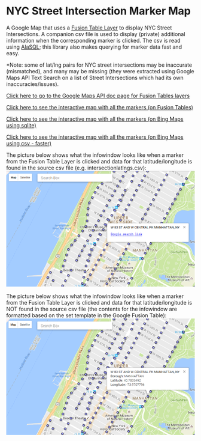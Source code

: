 # NYC Street Intersection Marker Map
A Google Map that uses a [Fusion Table Layer](https://support.google.com/fusiontables/answer/2527132?hl=en&topic=2573107&ctx=topic "Fusion Table tutorial") to display NYC Street Intersections. A companion csv file is used to display (private) additional information when the corresponding marker is clicked. The csv is read using [AlaSQL](https://github.com/agershun/alasql "AlaSQL Git Repo"); this library also makes querying for marker data fast and easy.

*Note: some of lat/lng pairs for NYC street intersections may be inaccurate (mismatched), and many may be missing (they were extracted using Google Maps API Text Search on a list of Street Intersections which had its own inaccuracies/issues).

[Click here to go to the Google Maps API doc page for Fusion Tables layers](https://developers.google.com/maps/documentation/javascript/examples/layer-fusiontables-simple "Google Maps API: Fusion Tables")

[Click here to see the interactive map with all the markers (on Fusion Tables)](https://rawcdn.githack.com/mirajp/NYC-Street-Intersection-Marker-Map/06542afa05d6914b4bb3e78628e342ef5e0b4748/xstreet_markersmap.html "View the map")

[Click here to see the interactive map with all the markers (on Bing Maps using sqlite)](https://rawcdn.githack.com/mirajp/NYC-Street-Intersection-Marker-Map/680a37a96baf7396f2f178fe833ad535f7401505/bing_xstreet_markersmap.html "View the Bing map")

[Click here to see the interactive map with all the markers (on Bing Maps using csv - faster)](https://rawcdn.githack.com/mirajp/NYC-Street-Intersection-Marker-Map/fa6daf5fc09001e6e5e777f06f4e7e08adcf540c/bing_xstreet_markersmap.html "View the Bing map")


The picture below shows what the infowindow looks like when a marker from the Fusion Table Layer is clicked and data for that latitude/longitude is found in the source csv file (e.g. intersectionlatlngs.csv):
![Infowindow contents from csv](https://raw.githubusercontent.com/mirajp/NYC-Street-Intersection-Marker-Map/master/lib/WhenMarkerFound.png "Infowindow contents from csv")

The picture below shows what the infowindow looks like when a marker from the Fusion Table Layer is clicked and data for that latitude/longitude is NOT found in the source csv file (the contents for the infowindow are formatted based on the set template in the Google Fusion Table):
![Infowindow contents from fusion table](https://raw.githubusercontent.com/mirajp/NYC-Street-Intersection-Marker-Map/master/lib/WhenMarkerNotFound.png "Infowindow contents from fusion table")
